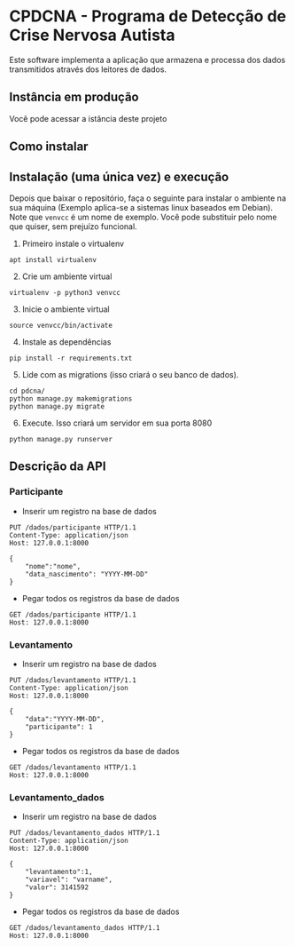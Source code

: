 # CPDCNA - Programa de Detecção de Crise Nervosa Autista

Este software implementa a aplicação que armazena e processa dos dados transmitidos através dos leitores de dados. 

## Instância em produção
Você pode acessar a istância deste projeto 

## Como instalar

## Instalação (uma única vez) e execução
Depois que baixar o repositório, faça o seguinte para instalar o ambiente na sua máquina (Exemplo aplica-se a sistemas linux baseados em Debian). Note que `venvcc` é um nome de exemplo. Você pode substituir pelo nome que quiser, sem prejuízo funcional.
 1. Primeiro instale o virtualenv
 ~~~shell
 apt install virtualenv
 ~~~
 2. Crie um ambiente virtual 
 ~~~shell
 virtualenv -p python3 venvcc
 ~~~
 3. Inicie o ambiente virtual
 ~~~shell
 source venvcc/bin/activate
 ~~~
 4. Instale as dependências
 ~~~shell
 pip install -r requirements.txt
 ~~~
 5. Lide com as migrations (isso criará o seu banco de dados).
 ~~~shell
 cd pdcna/
 python manage.py makemigrations
 python manage.py migrate
 ~~~
 6. Execute. Isso criará um servidor em sua porta 8080
 ~~~shell
 python manage.py runserver
 ~~~

## Descrição da API


### Participante

- Inserir um registro na base de dados
```http
PUT /dados/participante HTTP/1.1
Content-Type: application/json
Host: 127.0.0.1:8000

{
	"nome":"nome",
	"data_nascimento": "YYYY-MM-DD"
}	
```

- Pegar todos os registros da base de dados
```http
GET /dados/participante HTTP/1.1
Host: 127.0.0.1:8000
```

### Levantamento

- Inserir um registro na base de dados
```http
PUT /dados/levantamento HTTP/1.1
Content-Type: application/json
Host: 127.0.0.1:8000

{
	"data":"YYYY-MM-DD",
	"participante": 1
}	
```

- Pegar todos os registros da base de dados
```http
GET /dados/levantamento HTTP/1.1
Host: 127.0.0.1:8000
```

### Levantamento_dados

- Inserir um registro na base de dados
```http
PUT /dados/levantamento_dados HTTP/1.1
Content-Type: application/json
Host: 127.0.0.1:8000

{
	"levantamento":1,
	"variavel": "varname",
	"valor": 3141592
}	
```

- Pegar todos os registros da base de dados
```http
GET /dados/levantamento_dados HTTP/1.1
Host: 127.0.0.1:8000
```
